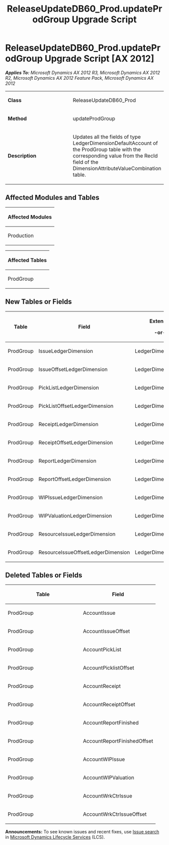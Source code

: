 ﻿---
title: ReleaseUpdateDB60_Prod.updateProdGroup Upgrade Script
TOCTitle: ReleaseUpdateDB60_Prod.updateProdGroup Upgrade Script
ms:assetid: 795890fb-1bd9-8275-a029-4c08f23bbdb6
ms:mtpsurl: https://msdn.microsoft.com/en-us/library/JJ719393(v=AX.60)
ms:contentKeyID: 49709184
ms.date: 05/18/2015
mtps_version: v=AX.60
---

# ReleaseUpdateDB60\_Prod.updateProdGroup Upgrade Script [AX 2012]


_**Applies To:** Microsoft Dynamics AX 2012 R3, Microsoft Dynamics AX 2012 R2, Microsoft Dynamics AX 2012 Feature Pack, Microsoft Dynamics AX 2012_

<table>
<colgroup>
<col style="width: 50%" />
<col style="width: 50%" />
</colgroup>
<tbody>
<tr class="odd">
<td><p><strong>Class</strong></p></td>
<td><p>ReleaseUpdateDB60_Prod</p></td>
</tr>
<tr class="even">
<td><p><strong>Method</strong></p></td>
<td><p>updateProdGroup</p></td>
</tr>
<tr class="odd">
<td><p><strong>Description</strong></p></td>
<td><p>Updates all the fields of type LedgerDimensionDefaultAccount of the ProdGroup table with the corresponding value from the RecId field of the DimensionAttributeValueCombination table.</p></td>
</tr>
</tbody>
</table>


## Affected Modules and Tables

<table>
<colgroup>
<col style="width: 100%" />
</colgroup>
<thead>
<tr class="header">
<th><p>Affected Modules</p></th>
</tr>
</thead>
<tbody>
<tr class="odd">
<td><p>Production</p></td>
</tr>
</tbody>
</table>


<table>
<colgroup>
<col style="width: 100%" />
</colgroup>
<thead>
<tr class="header">
<th><p>Affected Tables</p></th>
</tr>
</thead>
<tbody>
<tr class="odd">
<td><p>ProdGroup</p></td>
</tr>
</tbody>
</table>


## New Tables or Fields

<table>
<colgroup>
<col style="width: 33%" />
<col style="width: 33%" />
<col style="width: 33%" />
</colgroup>
<thead>
<tr class="header">
<th><p>Table</p></th>
<th><p>Field</p></th>
<th><p>Extended Data Type</p>
<p>-or- Base Enum</p></th>
</tr>
</thead>
<tbody>
<tr class="odd">
<td><p>ProdGroup</p></td>
<td><p>IssueLedgerDimension</p></td>
<td><p>LedgerDimensionDefaultAccount</p></td>
</tr>
<tr class="even">
<td><p>ProdGroup</p></td>
<td><p>IssueOffsetLedgerDimension</p></td>
<td><p>LedgerDimensionDefaultAccount</p></td>
</tr>
<tr class="odd">
<td><p>ProdGroup</p></td>
<td><p>PickListLedgerDimension</p></td>
<td><p>LedgerDimensionDefaultAccount</p></td>
</tr>
<tr class="even">
<td><p>ProdGroup</p></td>
<td><p>PickListOffsetLedgerDimension</p></td>
<td><p>LedgerDimensionDefaultAccount</p></td>
</tr>
<tr class="odd">
<td><p>ProdGroup</p></td>
<td><p>ReceiptLedgerDimension</p></td>
<td><p>LedgerDimensionDefaultAccount</p></td>
</tr>
<tr class="even">
<td><p>ProdGroup</p></td>
<td><p>ReceiptOffsetLedgerDimension</p></td>
<td><p>LedgerDimensionDefaultAccount</p></td>
</tr>
<tr class="odd">
<td><p>ProdGroup</p></td>
<td><p>ReportLedgerDimension</p></td>
<td><p>LedgerDimensionDefaultAccount</p></td>
</tr>
<tr class="even">
<td><p>ProdGroup</p></td>
<td><p>ReportOffsetLedgerDimension</p></td>
<td><p>LedgerDimensionDefaultAccount</p></td>
</tr>
<tr class="odd">
<td><p>ProdGroup</p></td>
<td><p>WIPIssueLedgerDimension</p></td>
<td><p>LedgerDimensionDefaultAccount</p></td>
</tr>
<tr class="even">
<td><p>ProdGroup</p></td>
<td><p>WIPValuationLedgerDimension</p></td>
<td><p>LedgerDimensionDefaultAccount</p></td>
</tr>
<tr class="odd">
<td><p>ProdGroup</p></td>
<td><p>ResourceIssueLedgerDimension</p></td>
<td><p>LedgerDimensionDefaultAccount</p></td>
</tr>
<tr class="even">
<td><p>ProdGroup</p></td>
<td><p>ResourceIssueOffsetLedgerDimension</p></td>
<td><p>LedgerDimensionDefaultAccount</p></td>
</tr>
</tbody>
</table>


## Deleted Tables or Fields

<table>
<colgroup>
<col style="width: 50%" />
<col style="width: 50%" />
</colgroup>
<thead>
<tr class="header">
<th><p>Table</p></th>
<th><p>Field</p></th>
</tr>
</thead>
<tbody>
<tr class="odd">
<td><p>ProdGroup</p></td>
<td><p>AccountIssue</p></td>
</tr>
<tr class="even">
<td><p>ProdGroup</p></td>
<td><p>AccountIssueOffset</p></td>
</tr>
<tr class="odd">
<td><p>ProdGroup</p></td>
<td><p>AccountPickList</p></td>
</tr>
<tr class="even">
<td><p>ProdGroup</p></td>
<td><p>AccountPicklistOffset</p></td>
</tr>
<tr class="odd">
<td><p>ProdGroup</p></td>
<td><p>AccountReceipt</p></td>
</tr>
<tr class="even">
<td><p>ProdGroup</p></td>
<td><p>AccountReceiptOffset</p></td>
</tr>
<tr class="odd">
<td><p>ProdGroup</p></td>
<td><p>AccountReportFinished</p></td>
</tr>
<tr class="even">
<td><p>ProdGroup</p></td>
<td><p>AccountReportFinishedOffset</p></td>
</tr>
<tr class="odd">
<td><p>ProdGroup</p></td>
<td><p>AccountWIPIssue</p></td>
</tr>
<tr class="even">
<td><p>ProdGroup</p></td>
<td><p>AccountWIPValuation</p></td>
</tr>
<tr class="odd">
<td><p>ProdGroup</p></td>
<td><p>AccountWrkCtrIssue</p></td>
</tr>
<tr class="even">
<td><p>ProdGroup</p></td>
<td><p>AccountWrkCtrIssueOffset</p></td>
</tr>
</tbody>
</table>

  
**Announcements:** To see known issues and recent fixes, use [Issue search](http://go.microsoft.com/fwlink/?linkid=389258) in [Microsoft Dynamics Lifecycle Services](http://go.microsoft.com/fwlink/?linkid=306505) (LCS).

